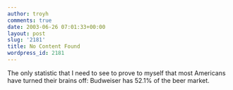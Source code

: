 ```yaml
---
author: troyh
comments: true
date: 2003-06-26 07:01:33+00:00
layout: post
slug: '2181'
title: No Content Found
wordpress_id: 2181
---
```


The only statistic that I need to see to prove to myself that most Americans have turned their brains off: Budweiser has 52.1% of the beer market.
